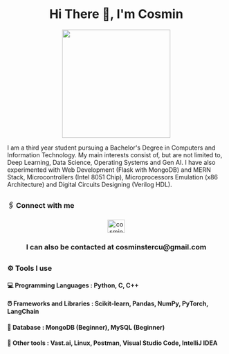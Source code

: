 ## <h1 align="center">Hi There 👋, I'm Cosmin</h1>

<div id="header" align="center">
  <img src="https://i.giphy.com/media/v1.Y2lkPTc5MGI3NjExdXI2M2xyeDFjbm9hNWE2OXk5NDRjNDIxZ2k0cXY2aHNwZTUwOXhqbyZlcD12MV9pbnRlcm5hbF9naWZfYnlfaWQmY3Q9Zw/xUA7b9liBqdyytPaIU/giphy.gif" width="250"/>
</div>

I am a third year student pursuing a Bachelor's Degree in Computers and Information Technology. My main interests consist of, but are not limited to, Deep Learning, Data Science, Operating Systems and Gen AI. I have also experimented with Web Development (Flask with MongoDB) and MERN Stack, Microcontrollers (Intel 8051 Chip), Microprocessors Emulation (x86 Architecture) and Digital Circuits Designing (Verilog HDL).

## <h3 align="left">🖇️ Connect with me</h3>
<p align="center">
<a href="https://linkedin.com/in/cosmin-stercu-097b05128" target="blank"><img align="center" src="https://raw.githubusercontent.com/rahuldkjain/github-profile-readme-generator/master/src/images/icons/Social/linked-in-alt.svg" alt="cosmin stercu" height="30" width="40" /></a>
</p>

<h3 align="center">I can also be contacted at cosminstercu@gmail.com</h3>

## <h3 align="left">⚙️ Tools I use</h3>

<h4 align="left">💻 Programming Languages : Python, C, C++</h3>
<h4 align="left">⏰ Frameworks and Libraries : Scikit-learn, Pandas, NumPy, PyTorch, LangChain</h3>
<h4 align="left">💾 Database : MongoDB (Beginner), MySQL (Beginner)</h3>
<h4 align="left">🧰 Other tools : Vast.ai, Linux, Postman, Visual Studio Code, IntelliJ IDEA</h3>








